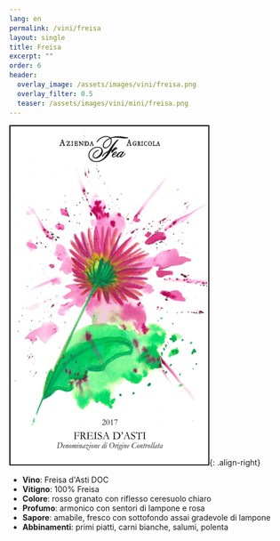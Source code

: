 ```yaml
---
lang: en 
permalink: /vini/freisa
layout: single
title: Freisa
excerpt: "" 
order: 6
header:
  overlay_image: /assets/images/vini/freisa.png
  overlay_filter: 0.5
  teaser: /assets/images/vini/mini/freisa.png
---
```

![Freisa](/assets/images/vini/freisa.png){: .align-right}

- **Vino**: Freisa d'Asti DOC
- **Vitigno**: 100% Freisa
- **Colore**: rosso granato con riflesso ceresuolo chiaro 
- **Profumo**: armonico con sentori di lampone e rosa
- **Sapore**: amabile, fresco con sottofondo assai gradevole di lampone
- **Abbinamenti**: primi piatti, carni bianche, salumi, polenta
